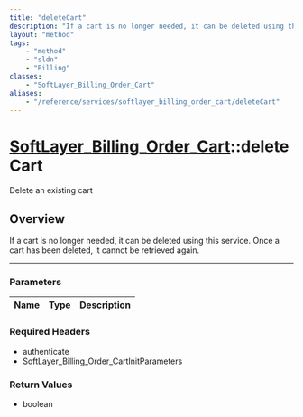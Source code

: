 ```yaml
---
title: "deleteCart"
description: "If a cart is no longer needed, it can be deleted using this service. Once a cart has been deleted, it cannot be retrieve... "
layout: "method"
tags:
    - "method"
    - "sldn"
    - "Billing"
classes:
    - "SoftLayer_Billing_Order_Cart"
aliases:
    - "/reference/services/softlayer_billing_order_cart/deleteCart"
---
```

# [SoftLayer_Billing_Order_Cart](/reference/services/SoftLayer_Billing_Order_Cart)::deleteCart


Delete an existing cart


## Overview 
If a cart is no longer needed, it can be deleted using this service. Once a cart has been deleted, it cannot be retrieved again. 

-----

### Parameters 
|Name | Type | Description |
| --- | --- | --- |


### Required Headers
* authenticate
* SoftLayer_Billing_Order_CartInitParameters


### Return Values
* boolean




